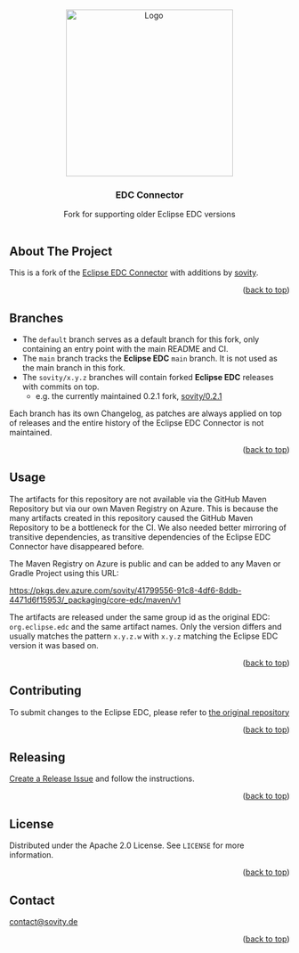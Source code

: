 <!-- Improved compatibility of back to top link: See: https://github.com/othneildrew/Best-README-Template/pull/73 -->

<a name="readme-top"></a>

<!-- PROJECT LOGO -->
<br />
<div align="center">
<a href="https://github.com/sovity/core-edc">
<img src="https://raw.githubusercontent.com/sovity/edc-ui/main/src/assets/images/sovity_logo.svg" alt="Logo" width="300">
</a>

<h3 align="center">EDC Connector</h3>
<p align="center" style="padding-bottom:16px">
Fork for supporting older Eclipse EDC versions
</p>
</div>

## About The Project

This is a fork of the [Eclipse EDC Connector](https://github.com/eclipse-edc/Connector) with additions by [sovity](https://sovity.de/).

<p align="right">(<a href="#readme-top">back to top</a>)</p>

## Branches

- The `default` branch serves as a default branch for this fork, only containing an entry point with the main README and CI.
- The `main` branch tracks the **Eclipse EDC** `main` branch. It is not used as the main branch in this fork.
- The `sovity/x.y.z` branches will contain forked **Eclipse EDC** releases with commits on top.
    - e.g. the currently maintained 0.2.1 fork, [sovity/0.2.1](https://github.com/sovity/core-edc/blob/sovity/0.2.1/CHANGELOG.md)

Each branch has its own Changelog, as patches are always applied on top of releases and the entire history of the Eclipse EDC Connector is not maintained.

<p align="right">(<a href="#readme-top">back to top</a>)</p>

## Usage

The artifacts for this repository are not available via the GitHub Maven Repository but via our own Maven Registry on Azure. This is because the many artifacts created in this repository caused the GitHub Maven Repository to be a bottleneck for the CI. We also needed better mirroring of transitive dependencies, as transitive dependencies of the Eclipse EDC Connector have disappeared before.

The Maven Registry on Azure is public and can be added to any Maven or Gradle Project using this URL:

https://pkgs.dev.azure.com/sovity/41799556-91c8-4df6-8ddb-4471d6f15953/_packaging/core-edc/maven/v1

The artifacts are released under the same group id as the original EDC: `org.eclipse.edc` and the same artifact names. Only the version differs and usually matches the pattern `x.y.z.w` with `x.y.z` matching the Eclipse EDC version it was based on.

<p align="right">(<a href="#readme-top">back to top</a>)</p>


## Contributing

To submit changes to the Eclipse EDC, please refer to [the original repository](https://github.com/eclipse-edc/Connector)

<p align="right">(<a href="#readme-top">back to top</a>)</p>

## Releasing

[Create a Release Issue](https://github.com/sovity/core-edc/issues/new?assignees=&labels=task%2Frelease%2Cscope%2Fcore&projects=&template=release.md&title=Release+X.Y.Z.W) and follow the instructions.

<p align="right">(<a href="#readme-top">back to top</a>)</p>

## License

Distributed under the Apache 2.0 License. See `LICENSE` for more information.

<p align="right">(<a href="#readme-top">back to top</a>)</p>

## Contact

contact@sovity.de

<p align="right">(<a href="#readme-top">back to top</a>)</p>

